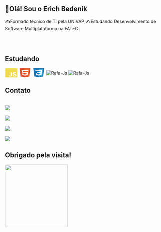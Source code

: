 ## 🐉Olá! Sou o Erich Bedenik

✍Formado técnico de TI pela UNIVAP 
✍Estudando Desenvolvimento de Software Multiplataforma na FATEC 

##

<div style="display: inline_block"><br>
  <h2>Estudando</h2>
  <img align="center" alt="Rafa-Js" height="30" width="40" src="https://raw.githubusercontent.com/devicons/devicon/master/icons/javascript/javascript-plain.svg">
  <img align="center" alt="Rafa-HTML" height="30" width="40" src="https://raw.githubusercontent.com/devicons/devicon/master/icons/html5/html5-original.svg">
  <img align="center" alt="Rafa-CSS" height="30" width="40" src="https://raw.githubusercontent.com/devicons/devicon/master/icons/css3/css3-original.svg">
  <img align="center" alt="Rafa-Js" height="30" width="40" src="https://cdn.jsdelivr.net/gh/devicons/devicon/icons/react/react-original-wordmark.svg">
  <img align="center" alt="Rafa-Js" height="30" width="40" src="https://cdn.jsdelivr.net/gh/devicons/devicon/icons/nodejs/nodejs-original-wordmark.svg">
</div>

##

<h2>Contato</h2>
<div style="display: inline_block"><br> 
  <a href="https://www.instagram.com/erich_bedenik/" target="_blank"><img src="https://img.shields.io/badge/-Instagram-%23E4405F?style=for-the-badge&logo=instagram&logoColor=white" target="_blank"></a>
  
  <a href = "mailto:erichbedenik1@gmail.com"><img src="https://img.shields.io/badge/-Gmail-%23333?style=for-the-badge&logo=gmail&logoColor=white" target="_blank"></a>
  
  <a href="https://www.linkedin.com/in/erich-bedenik-3ba14a210/" target="_blank"><img src="https://img.shields.io/badge/-LinkedIn-%230077B5?style=for-the-badge&logo=linkedin&logoColor=white" target="_blank"></a> 
  
  <a href="https://www.facebook.com/erich.bedenik/" target="_blank"><img src="https://img.shields.io/badge/Facebook-1877F2?style=for-the-badge&logo=facebook&logoColor=white" target="_blank"> </a>
  <br>
  ##
  
  <h2>Obrigado pela visita!</h2>
  <img src="https://media.giphy.com/media/ree8xCap5nHi/giphy.gif" width="200" height="200" />
  
  
    

